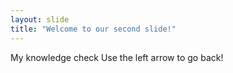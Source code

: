 ```yaml
---
layout: slide
title: "Welcome to our second slide!"
---
```

My knowledge check
Use the left arrow to go back!
